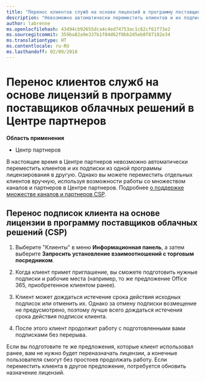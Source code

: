 ```yaml
---
title: "Перенос клиентов служб на основе лицензий в программу поставщиков облачных решений в Центре партнеров | Центр партнеров"
description: "Невозможно автоматически переместить клиентов и их подписки в Центр партнеров, но их можно перенести вручную."
author: labrenne
ms.openlocfilehash: 43494cb92655dca4c4ed74753ac1c82cf61f73e2
ms.sourcegitcommit: 359ba82a9e337b1f04d62f0bb2d5eb8f87102e34
ms.translationtype: HT
ms.contentlocale: ru-RU
ms.lasthandoff: 02/09/2018
---
```

# <a name="moving-license-based-services-customers-to-the-cloud-solution-provider-program-on-partner-center"></a>Перенос клиентов служб на основе лицензий в программу поставщиков облачных решений в Центре партнеров

**Область применения**

-  Центр партнеров

В настоящее время в Центре партнеров невозможно автоматически переместить клиентов и их подписки из одной программы лицензирования в другую. Однако вы можете переместить отдельных клиентов вручную, используя возможности работы со множеством каналов и партнеров в Центре партнеров. Подробнее [о поддержке множестве каналов и партнеров CSP](https://microsoft.sharepoint.com/sites/infopedia/pages/layouts/KCDoc.aspx?k=G03KC-1-5871). 

## <a name="move-your-customers-license-based-subscriptions-to-the-cloud-solution-provider-program-csp"></a>Перенос подписок клиента на основе лицензии в программу поставщиков облачных решений (CSP)

1. Выберите "Клиенты" в меню **Информационная панель**, а затем выберите **Запросить установление взаимоотношений с торговым посредником**.

2. Когда клиент примет приглашение, вы сможете подготовить нужные подписки и рабочие места (например, то же предложение Office 365, приобретенное клиентом ранее). 

3. Клиент может дождаться истечение срока действия исходных подписок или отменить их. Однако за отмену подписки возмещение не предусмотрено, поэтому лучше всего дождаться истечения срока действия подписок клиента.

4. После этого клиент продолжит работу с подготовленными вами подписками без перерыва.

Если вы подготовите те же предложения, которые клиент использовал ранее, вам не нужно будет переназначать лицензии, а конечные пользователя смогут без простоев продолжать работу. Если переместить клиента в другое предложение, потребуется обновить назначение лицензий.

